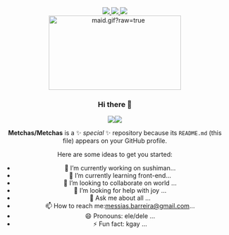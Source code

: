 <div align="center">
  <a href="https://github.com/vn7n24fzkq/github-profile-summary-cards">
    <img src="https://github-profile-summary-cards.vercel.app/api/cards/profile-details?username=Metchas&theme=github" />
  </a>
  <a href="https://github.com/vn7n24fzkq/github-profile-summary-cards">
    <img src="https://github-profile-summary-cards.vercel.app/api/cards/stats?username=Metchas&theme=github" />
  </a>
  <a href="https://github.com/vn7n24fzkq/github-profile-summary-cards">
    <img src="https://github-profile-summary-cards.vercel.app/api/cards/repos-per-language?username=Metchas&theme=github" />
  </a>
</div>

<div align="center">
  <img data-target="animated-image.replacedImage" alt="maid.gif?raw=true" class="AnimatedImagePlayer-animatedImage" src="https://github.com/miluluyo/photo_gallery/raw/master/maid.gif?raw=true" width="300" height="169" style="display: block; opacity: 1;">
</div>


<!-- ![Metchas GitHub stats](https://github-readme-stats.vercel.app/api?username=tangly1024&show_icons=true&theme=ayu-mirage) -->



<div align="center">



### Hi there 👋


[<img src = "https://img.shields.io/badge/instagram-%23E4405F.svg?&style=for-the-badge&logo=instagram&logoColor=black">](https://www.instagram.com/messiasbarreira)[<img src = "https://img.shields.io/badge/facebook-%231877F2.svg?&style=for-the-badge&logo=facebook&logoColor=black">](https://www.facebook.com/messias.ribeiro.31)

**Metchas/Metchas** is a ✨ _special_ ✨ repository because its `README.md` (this file) appears on your GitHub profile.

Here are some ideas to get you started:

- 🔭 I’m currently working on sushiman...
- 🌱 I’m currently learning front-end...
- 👯 I’m looking to collaborate on world ...
- 🤔 I’m looking for help with joy ...
- 💬 Ask me about all ...
- 📫 How to reach me:messias.barreira@gmail.com...
- 😄 Pronouns: ele/dele ...
- ⚡ Fun fact: kgay ...<h1>

